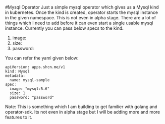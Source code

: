 #Mysql Operator
Just a simple mysql operator which gives us a Mysql kind in kubernetes. Once the kind is created, operator starts the mysql instance in the given namespace. This is not even in alpha stage. There are a lot of things which I need to add before it can even start a single usable mysql instance.
Currently you can pass below specs to the kind. 
1. image: <Mysql docker image>
2. size: <replicas>
3. password: <mysql password>

You can refer the yaml given below:
```
apiVersion: apps.shcn.me/v1
kind: Mysql
metadata:
  name: mysql-sample
spec:
  image: "mysql:5.6"
  size: 1
  password: "password"
```

Note: This is something which I am building to get familier with golang and operator-sdk. Its not even in alpha stage but I will be adding more and more features to it.